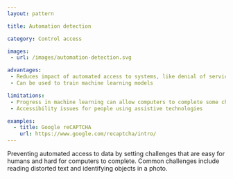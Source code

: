```yaml
---
layout: pattern

title: Automation detection

category: Control access

images:
 - url: /images/automation-detection.svg

advantages:
 - Reduces impact of automated access to systems, like denial of service, SPAM
 - Can be used to train machine learning models

limitations:
 - Progress in machine learning can allow computers to complete some challenges
 - Accessibility issues for people using assistive technologies

examples:
  - title: Google reCAPTCHA
    url: https://www.google.com/recaptcha/intro/
---
```


Preventing automated access to data by setting challenges that are easy for humans and hard for computers to complete. Common challenges include reading distorted text and identifying objects in a photo.